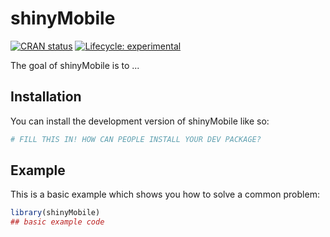
# shinyMobile

<!-- badges: start -->
[![CRAN status](https://www.r-pkg.org/badges/version/shinyMobile)](https://CRAN.R-project.org/package=shinyMobile)
[![Lifecycle: experimental](https://img.shields.io/badge/lifecycle-experimental-orange.svg)](https://lifecycle.r-lib.org/articles/stages.html#experimental)
<!-- badges: end -->

The goal of shinyMobile is to ...

## Installation

You can install the development version of shinyMobile like so:

``` r
# FILL THIS IN! HOW CAN PEOPLE INSTALL YOUR DEV PACKAGE?
```

## Example

This is a basic example which shows you how to solve a common problem:

``` r
library(shinyMobile)
## basic example code
```

